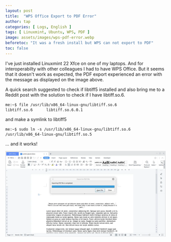 ```yaml
---
layout: post
title:  "WPS Office Export to PDF Error"
author: tap
categories: [ Logs, English ]
tags: [ Linuxmint, Ubuntu, WPS, PDF ]
image: assets/images/wps-pdf-error.webp
beforetoc: "It was a fresh install but WPS can not export to PDF"
toc: false
---
```


I've just installed Linuxmint 22 Xfce on one of my laptops. And for interoperabilty with other colleagues I had to have WPS Office. But it seems that it doesn't work as expected, the PDF export experienced an error with the message as displayed on the image above.

A quick search suggested to check if libtiff5 installed and also bring me to a Reddit post with the solution to check if I have libtiff.so.6.

```shell-session
me:~$ file /usr/lib/x86_64-linux-gnu/libtiff.so.6
libtiff.so.6      libtiff.so.6.0.1  
```

and make a symlink to libtiff5

```shell-session
me:~$ sudo ln -s /usr/lib/x86_64-linux-gnu/libtiff.so.6 /usr/lib/x86_64-linux-gnu/libtiff.so.5
```

... and it works!

![Yes, it works!](/assets/images/wps-pdf-ok.webp)
